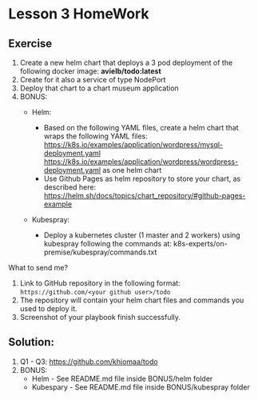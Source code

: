 # Lesson 3 HomeWork

## Exercise

1. Create a new helm chart that deploys a 3 pod deployment of the following docker image: **avielb/todo:latest**
2. Create for it also a service of type NodePort
3. Deploy that chart to a chart museum application
4. BONUS:
    * Helm:
        * Based on the following YAML files, create a helm chart that wraps the following YAML files:
          https://k8s.io/examples/application/wordpress/mysql-deployment.yaml
          https://k8s.io/examples/application/wordpress/wordpress-deployment.yaml
as one helm chart
        * Use Github Pages as helm repository to store your chart, as described here: 
          https://helm.sh/docs/topics/chart_repository/#github-pages-example

    * Kubespray:
        * Deploy a kubernetes cluster (1 master and 2 workers) using kubespray following the commands at:
          k8s-experts/on-premise/kubespray/commands.txt

What to send me?
1. Link to GitHub repository in the following format:
```https://github.com/<your github user>/todo```
2. The repository will contain your helm chart files and commands you used to deploy it.
3. Screenshot of your playbook finish successfully.

## Solution:
1. Q1 - Q3: https://github.com/khjomaa/todo
2. BONUS: 
    * Helm - See README.md file inside BONUS/helm folder
    * Kubespary - See README.md file inside BONUS/kubespray folder  